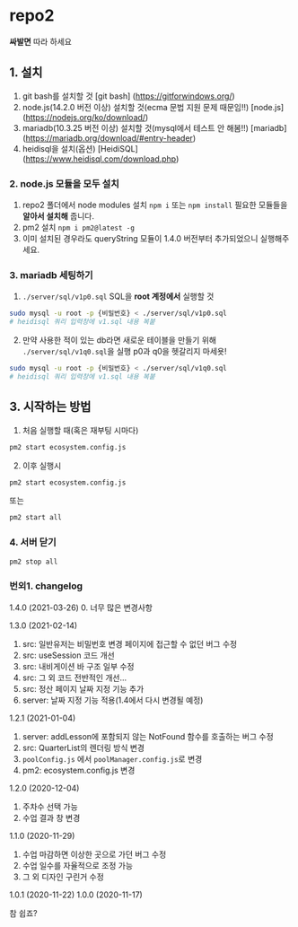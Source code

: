 # repo2
**싸발면**
따라 하세요

## 1. 설치
1. git bash를 설치할 것
[git bash] (https://gitforwindows.org/)
2. node.js(14.2.0 버전 이상) 설치할 것(ecma 문법 지원 문제 때문임!!)
[node.js] (https://nodejs.org/ko/download/)
3. mariadb(10.3.25 버전 이상) 설치할 것(mysql에서 테스트 안 해봄!!)
[mariadb] (https://mariadb.org/download/#entry-header)
4. heidisql을 설치(옵션)
[HeidiSQL] (https://www.heidisql.com/download.php)

### 2. node.js 모듈을 모두 설치
1. repo2 폴더에서 node modules 설치 `npm i` 또는 `npm install` 필요한 모듈들을 **알아서 설치해** 줍니다.
2. pm2 설치 `npm i pm2@latest -g`
3. 이미 설치된 경우라도 queryString 모듈이 1.4.0 버전부터 추가되었으니 실행해주세요.

### 3. mariadb 세팅하기
1. `./server/sql/v1p0.sql` SQL을 **root 계정에서** 실행할 것
```bash
sudo mysql -u root -p {비밀번호} < ./server/sql/v1p0.sql
# heidisql 쿼리 입력창에 v1.sql 내용 복붙
```
2. 만약 사용한 적이 있는 db라면 새로운 테이블을 만들기 위해 ` ./server/sql/v1q0.sql`을 실행 p0과 q0을 헷갈리지 마세욧!
```bash
sudo mysql -u root -p {비밀번호} < ./server/sql/v1q0.sql
# heidisql 쿼리 입력창에 v1.sql 내용 복붙
```

## 3. 시작하는 방법

1. 처음 실행할 때(혹은 재부팅 시마다)
```bash
pm2 start ecosystem.config.js
```

2. 이후 실행시
```bash
pm2 start ecosystem.config.js
```
또는
```bash
pm2 start all
```

### 4. 서버 닫기
```bash
pm2 stop all
```

### 번외1. changelog
1.4.0 (2021-03-26)
0. 너무 많은 변경사항

1.3.0 (2021-02-14)
1. src: 일반유저는 비밀번호 변경 페이지에 접근할 수 없던 버그 수정
2. src: useSession 코드 개선
3. src: 내비게이션 바 구조 일부 수정
4. src: 그 외 코드 전반적인 개선...
5. src: 정산 페이지 날짜 지정 기능 추가
6. server: 날짜 지정 기능 적용(1.4에서 다시 변경될 예정)

1.2.1 (2021-01-04)
1. server: addLesson에 포함되지 않는 NotFound 함수를 호출하는 버그 수정
2. src: QuarterList의 렌더링 방식 변경
3. `poolConfig.js` 에서 `poolManager.config.js`로 변경
4. pm2: ecosystem.config.js 변경

1.2.0 (2020-12-04)
1. 주차수 선택 가능
2. 수업 결과 창 변경

1.1.0 (2020-11-29)
1. 수업 마감하면 이상한 곳으로 가던 버그 수정
2. 수업 일수를 자율적으로 조정 가능
3. 그 외 디자인 구린거 수정

1.0.1 (2020-11-22)
1.0.0 (2020-11-17)

참 쉽죠?
